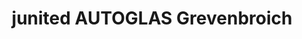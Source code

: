 ---
title: "junited AUTOGLAS Grevenbroich"
url: /grevenbroich/junited-autoglas-grevenbroich/
shop: Autowerkstatt
---